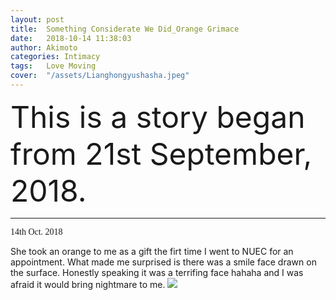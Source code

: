 ```yaml
---
layout: post
title:  Something Considerate We Did_Orange Grimace
date:   2018-10-14 11:38:03
author: Akimoto
categories: Intimacy
tags:	Love Moving
cover:  "/assets/Lianghongyushasha.jpeg"
---
```


<font size="40"><font size="segoe script">This is a story began from 21st September, 2018.</font></font>


------

<font face="segoe script">14th Oct. 2018</font>

She took an orange to me as a gift the firt time I went to NUEC for an appointment. 
What made me surprised is there was a smile face drawn on the surface. Honestly speaking it was a terrifing face 
hahaha and I was afraid it would bring nightmare to me.
![](http://pgmw2708d.bkt.clouddn.com/webwxgetmsgimg%20%284%29.jpeg)




<div class="cm-article" data-key="AkimotoYuduki.id"></div>

<link rel="stylesheet" href="//comment.moe/dest/static/css/plus.css">

<script src="//comment.moe/dest/static/js/build.js" charset="UTF-8"></script>


